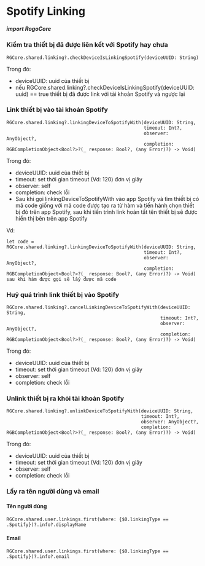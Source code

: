 

# Spotify Linking

##### import RogoCore

### Kiểm tra thiết bị đã được liên kết với Spotify hay chưa

```
RGCore.shared.linking?.checkDeviceIsLinkingSpotify(deviceUUID: String)

```
Trong đó:

- deviceUUID: uuid của thiết bị
- nếu RGCore.shared.linking?.checkDeviceIsLinkingSpotify(deviceUUID: uuid) == true thiết bị đã được link với tài khoản Spotify và ngược lại

### Link thiết bị vào tài khoản Spotify

```
RGCore.shared.linking?.linkingDeviceToSpotifyWith(deviceUUID: String,
                                                  timeout: Int?,
                                                  observer: AnyObject?,
                                                  completion: RGBCompletionObject<Bool?>?(_ response: Bool?, (any Error)?) -> Void)
```
Trong đó:

- deviceUUID: uuid của thiết bị
- timeout: set thời gian timeout (Vd: 120) đơn vị giây
- observer: self
- completion: check lỗi
- Sau khi gọi linkingDeviceToSpotifyWith vào app Spotify và tìm thiết bị có mã code giống với mã code được tạo ra từ hàm và tiến hành chọn thiết bị đó trên app Spotify, sau khi tiến trình link hoàn tất tên thiết bị sẽ được hiển thị bên trên app Spotify

Vd:

```
let code = RGCore.shared.linking?.linkingDeviceToSpotifyWith(deviceUUID: String,
                                                  timeout: Int?,
                                                  observer: AnyObject?,
                                                  completion: RGBCompletionObject<Bool?>?(_ response: Bool?, (any Error)?) -> Void)
sau khi hàm được gọi sẽ lấy được mã code
```

### Huỷ quá trình link thiết bị vào Spotify

```
RGCore.shared.linking?.cancelLinkingDeviceToSpotifyWith(deviceUUID: String,
                                                        timeout: Int?,
                                                        observer: AnyObject?,
                                                        completion: RGBCompletionObject<Bool?>?(_ response: Bool?, (any Error)?) -> Void)
```

Trong đó:

- deviceUUID: uuid của thiết bị
- timeout: set thời gian timeout (Vd: 120) đơn vị giây
- observer: self
- completion: check lỗi

### Unlink thiết bị ra khỏi tài khoản Spotify

```
RGCore.shared.linking?.unlinkDeviceToSpotifyWith(deviceUUID: String,
                                                 timeout: Int?, 
                                                 observer: AnyObject?, 
                                                 completion: RGBCompletionObject<Bool?>?(_ response: Bool?, (any Error)?) -> Void)
```
Trong đó:

- deviceUUID: uuid của thiết bị
- timeout: set thời gian timeout (Vd: 120) đơn vị giây
- observer: self
- completion: check lỗi

### Lấy ra tên người dùng và email

#### Tên người dùng
```
RGCore.shared.user.linkings.first(where: {$0.linkingType == .Spotify})?.info?.displayName
```
#### Email
```
RGCore.shared.user.linkings.first(where: {$0.linkingType == .Spotify})?.info?.email
```
